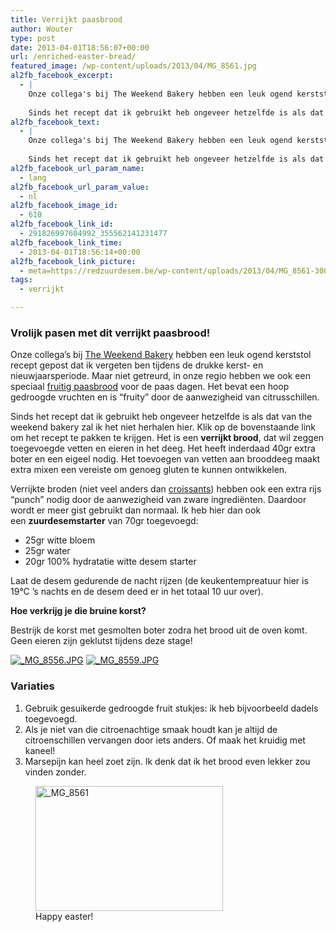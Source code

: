 ```yaml
---
title: Verrijkt paasbrood
author: Wouter
type: post
date: 2013-04-01T18:56:07+00:00
url: /enriched-easter-bread/
featured_image: /wp-content/uploads/2013/04/MG_8561.jpg
al2fb_facebook_excerpt:
  - |
    Onze collega's bij The Weekend Bakery hebben een leuk ogend kerststol recept gepost dat ik vergeten ben tijdens de drukke kerst- en nieuwjaarsperiode. Maar niet getreurd, in onze regio hebben we ook een speciaal fruitig paasbrood voor de paas dagen. Het bevat een hoop gedroogde vruchten en is "fruity" door de aanwezigheid van citrusschillen.
    
    Sinds het recept dat ik gebruikt heb ongeveer hetzelfde is als dat van the weekend bakery zal ik het niet herhalen hier. Klik op de bovenstaande link om het recept te pakken te krijgen. Het is een verrijkt brood, dat wil zeggen toegevoegde vetten en eieren in het deeg. Het heeft inderdaad 40gr extra boter en een eigeel nodig. Het toevoegen van vetten aan brooddeeg maakt extra mixen een vereiste om genoeg gluten te kunnen ontwikkelen.
al2fb_facebook_text:
  - |
    Onze collega's bij The Weekend Bakery hebben een leuk ogend kerststol recept gepost dat ik vergeten ben tijdens de drukke kerst- en nieuwjaarsperiode. Maar niet getreurd, in onze regio hebben we ook een speciaal fruitig paasbrood voor de paas dagen. Het bevat een hoop gedroogde vruchten en is "fruity" door de aanwezigheid van citrusschillen.
    
    Sinds het recept dat ik gebruikt heb ongeveer hetzelfde is als dat van the weekend bakery zal ik het niet herhalen hier. Klik op de bovenstaande link om het recept te pakken te krijgen. Het is een verrijkt brood, dat wil zeggen toegevoegde vetten en eieren in het deeg. Het heeft inderdaad 40gr extra boter en een eigeel nodig. Het toevoegen van vetten aan brooddeeg maakt extra mixen een vereiste om genoeg gluten te kunnen ontwikkelen.
al2fb_facebook_url_param_name:
  - lang
al2fb_facebook_url_param_value:
  - nl
al2fb_facebook_image_id:
  - 610
al2fb_facebook_link_id:
  - 291826997604992_355562141231477
al2fb_facebook_link_time:
  - 2013-04-01T18:56:14+00:00
al2fb_facebook_link_picture:
  - meta=https://redzuurdesem.be/wp-content/uploads/2013/04/MG_8561-300x200.jpg
tags:
  - verrijkt

---
```

### Vrolijk pasen met dit verrijkt paasbrood!

Onze collega&#8217;s bij [The Weekend Bakery][2] hebben een leuk ogend kerststol recept gepost dat ik vergeten ben tijdens de drukke kerst- en nieuwjaarsperiode. Maar niet getreurd, in onze regio hebben we ook een speciaal [fruitig paasbrood][3] voor de paas dagen. Het bevat een hoop gedroogde vruchten en is &#8220;fruity&#8221; door de aanwezigheid van citrusschillen.

Sinds het recept dat ik gebruikt heb ongeveer hetzelfde is als dat van the weekend bakery zal ik het niet herhalen hier. Klik op de bovenstaande link om het recept te pakken te krijgen. Het is een **verrijkt brood**, dat wil zeggen toegevoegde vetten en eieren in het deeg. Het heeft inderdaad 40gr extra boter en een eigeel nodig. Het toevoegen van vetten aan brooddeeg maakt extra mixen een vereiste om genoeg gluten te kunnen ontwikkelen.

Verrijkte broden (niet veel anders dan [croissants][4]) hebben ook een extra rijs &#8220;punch&#8221; nodig door de aanwezigheid van zware ingrediënten. Daardoor wordt er meer gist gebruikt dan normaal. Ik heb hier dan ook een **zuurdesemstarter** van 70gr toegevoegd:

  * <span style="line-height: 15px;">25gr witte bloem</span>
  * 25gr water
  * 20gr 100% hydratatie witte desem starter

Laat de desem gedurende de nacht rijzen (de keukentempreatuur hier is 19°C &#8217;s nachts en de desem deed er in het totaal 10 uur over).

**Hoe verkrijg je die bruine korst?**
  
Bestrijk de korst met gesmolten boter zodra het brood uit de oven komt. Geen eieren zijn geklutst tijdens deze stage!


<p><a href="http://lh4.ggpht.com/-MZ9MqqnWZY4/UVnQ4nusNfI/AAAAAAAAGzE/k4-C7LuUwVE/s1024/_MG_8556.JPG" link="https://picasaweb.google.com/108809100421188137955/Savesourdough#5861946061155481074" title="" ><img src="https://lh4.ggpht.com/-MZ9MqqnWZY4/UVnQ4nusNfI/AAAAAAAAGzE/k4-C7LuUwVE/w400-o/_MG_8556.JPG" alt="_MG_8556.JPG" title="" class="alignleft pe2-photo"  /></a> <a href="http://lh6.ggpht.com/-M9WippI_wpU/UVnQ5cRHZcI/AAAAAAAAGzM/hf7IuAqWHnM/s1024/_MG_8559.JPG" link="https://picasaweb.google.com/108809100421188137955/Savesourdough#5861946075258512834" title="" ><img src="https://lh6.ggpht.com/-M9WippI_wpU/UVnQ5cRHZcI/AAAAAAAAGzM/hf7IuAqWHnM/w400-o/_MG_8559.JPG" alt="_MG_8559.JPG" title="" class="alignleft pe2-photo"  /></a></p>
  
<h3>
    Variaties
  </h3>
  
  <ol>
    <li>
      <span style="line-height: 15px;">Gebruik gesuikerde gedroogde fruit stukjes: ik heb bijvoorbeeld dadels toegevoegd.</span>
    </li>
    <li>
      Als je niet van die citroenachtige smaak houdt kan je altijd de citroenschillen vervangen door iets anders. Of maak het kruidig met kaneel!
    </li>
    <li>
      Marsepijn kan heel zoet zijn. Ik denk dat ik het brood even lekker zou vinden zonder.
    </li>
  </ol>
  
  <p class="clear">

<figure id="attachment_610" style="width: 300px" class="wp-caption aligncenter"><a href="https://redzuurdesem.be/wp-content/uploads/2013/04/MG_8561.jpg"><img class="size-medium wp-image-610" alt="_MG_8561" src="https://redzuurdesem.be/wp-content/uploads/2013/04/MG_8561-300x200.jpg" width="300" height="200" srcset="https://redzuurdesem.be/wp-content/uploads/2013/04/MG_8561-300x200.jpg 300w, https://redzuurdesem.be/wp-content/uploads/2013/04/MG_8561-700x466.jpg 700w, https://redzuurdesem.be/wp-content/uploads/2013/04/MG_8561.jpg 1024w" sizes="(max-width: 300px) 100vw, 300px" /></a><figcaption class="wp-caption-text">Happy easter!</figcaption></figure>


 [1]: https://redzuurdesem.be/wp-content/uploads/2013/04/MG_8561.jpg
 [2]: http://www.weekendbakery.com/posts/our-perfect-christmas-stollen/
 [3]: http://dutchfood.about.com/od/breadspastriescookies/r/EasterLoaf.htm
 [4]: https://redzuurdesem.be/sourdough-croissants/ "Sourdough Croissants"